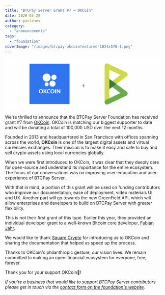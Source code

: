 ```yaml
---
title: "BTCPay Server Grant #7 – OKCoin"
date: 2020-05-28
author: pavlenex
category: 
  - "announcements"
tags: 
  - "foundation"
coverImage: "/images/btcpay-okcoinfeatured-1024x576-1.png"
---
```


![](/images/btcpay-okcoin-article-1024x335-1.png)
    

We're thrilled to announce that the BTCPay Server Foundation has received grant #7 from [OKCoin](https://www.okcoin.com). OKCoin is matching our biggest supporter to date and will be donating a total of 100,000 USD over the next 12 months.

Founded in 2013 and headquartered in San Francisco with offices spanning across the world, **OKCoin** is one of the largest digital assets and virtual currencies exchanges. Their mission is to make it easy and safe to buy and sell crypto assets using local currencies globally.

When we were first introduced to OKCoin, it was clear that they deeply care for open-source and understand its importance for the entire ecosystem. The focus of our conversations was on improving user-education and user-experience of BTCPay Server.

With that in mind, a portion of this grant will be used on funding contributors who improve our documentation, ease of deployment, video materials UI and UX. Another part will go towards the new GreenField API, which will allow enterprises and developers to build on BTCPay Server with greater flexibility.

This is not their first grant of this type. Earlier this year, they provided an individual developer grant to a well-known Bitcoin core developer, [Fabian Jahr](https://blog.okcoin.com/2020/02/10/fabian-jahr-receives-independent-developer-grant/).

We would like to thank [Square Crypto](https://twitter.com/sqcrypto) for introducing us to OKCoin and sharing the documentation that helped us speed up the process.

Thanks to OKCoin's philanthropic gesture, our vision lives. We remain committed to making an open-financial ecosystem for everyone, free, forever.

Thank you for your support OKCoin💚!

_If you're a business that would like to support BTCPay Server contributors please get in touch via the [contact form on the foundation's website](https://foundation.btcpayserver.org/)._
